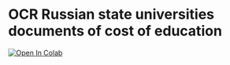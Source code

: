 # OCR Russian state universities documents of cost of education

[![Open In Colab](https://colab.research.google.com/assets/colab-badge.svg)](https://colab.research.google.com/drive/1vG5XBctRv2HFww5Bv5Yn3_2kFLaWoS6t)
